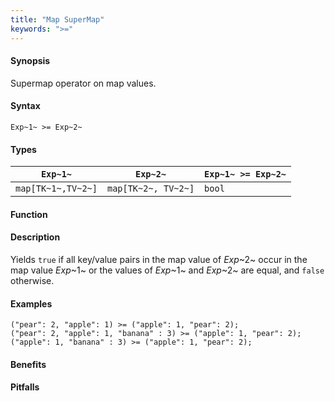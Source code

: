 ```yaml
---
title: "Map SuperMap"
keywords: ">="
---
```


#### Synopsis

Supermap operator on map values.

#### Syntax

`Exp~1~ >= Exp~2~`

#### Types

| `Exp~1~`            |  `Exp~2~`             | `Exp~1~ >= Exp~2~`  |
| --- | --- | --- |
| `map[TK~1~,TV~2~]` |  `map[TK~2~, TV~2~]` | `bool`                |


#### Function

#### Description

Yields `true` if all key/value pairs in the map value of _Exp_~2~ occur in the map value _Exp_~1~
or the values of _Exp_~1~ and _Exp_~2~ are equal, and `false` otherwise.

#### Examples

```rascal-shell
("pear": 2, "apple": 1) >= ("apple": 1, "pear": 2);
("pear": 2, "apple": 1, "banana" : 3) >= ("apple": 1, "pear": 2);
("apple": 1, "banana" : 3) >= ("apple": 1, "pear": 2);
```

#### Benefits

#### Pitfalls

